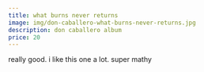 ```yaml
---
title: what burns never returns
image: img/don-caballero-what-burns-never-returns.jpg
description: don caballero album
price: 20
---
```

really good. i like this one a lot. super mathy
